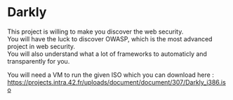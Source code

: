 # Darkly

This project is willing to make you discover the web security.<br/>
You will have the luck to discover OWASP, which is the most advanced project in web security.<br/>
You will also understand what a lot of frameworks to automaticly and transparently for you.<br/>

You will need a VM to run the given ISO which you can download here : https://projects.intra.42.fr/uploads/document/document/307/Darkly_i386.iso